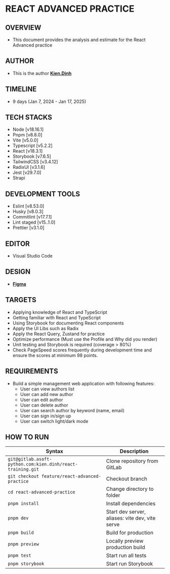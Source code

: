 # REACT ADVANCED PRACTICE

## OVERVIEW

- This document provides the analysis and estimate for the React Advanced practice

## AUTHOR

- This is the author **[Kien.Dinh](https://gitlab.asoft-python.com/kien.dinh)**

## TIMELINE

- 9 days (Jan 7, 2024 - Jan 17, 2025)

## TECH STACKS

- Node [v18.16.1]
- Pnpm [v8.8.0]
- Vite [v5.0.0]
- Typescript [v5.2.2]
- React [v18.3.1]
- Storybook [v7.6.5]
- TailwindCSS [v3.4.12]
- RadixUI [v3.1.6]
- Jest [v29.7.0]
- Strapi

## DEVELOPMENT TOOLS

- Eslint [v8.53.0]
- Husky [v8.0.3]
- Commitlint [v17.7.1]
- Lint staged [v15..1.0]
- Prettier [v3.1.0]

## EDITOR

- Visual Studio Code

## DESIGN

- **[Figma](<https://www.figma.com/design/2nrPSIJmoSFSBvTHYZIkM2/Purity-UI-Dashboard---Chakra-UI-Dashboard-(Community)?node-id=29-2&node-type=frame&t=VfNzSXv44ilrRlSF-0>)**

## TARGETS

- Applying knowledge of React and TypeScript
- Getting familiar with React and TypeScript
- Using Storybook for documenting React components
- Apply the UI Libs such as Radix
- Apply the React Query, Zustand for practice
- Optimize performance (Must use the Profile and Why did you render)
- Unit testing and Storybook is required (coverage > 80%)
- Check PageSpeed scores frequently during development time and ensure the scores at minimum 98 points.

## REQUIREMENTS

- Build a simple management web application with following features:
  - User can view authors list
  - User can add new author
  - User can edit author
  - User can delete author
  - User can search author by keyword (name, email)
  - User can sign in/sign up
  - User can switch light/dark mode

## HOW TO RUN

| Syntax                                                     | Description                                     |
| ---------------------------------------------------------- | ----------------------------------------------- |
| `git@gitlab.asoft-python.com:kien.dinh/react-training.git` | Clone repository from GitLab                    |
| `git checkout feature/react-advanced-practice`             | Checkout branch                                 |
| `cd react-advanced-practice`                               | Change directory to folder                      |
| `pnpm install`                                             | Install dependencies                            |
| `pnpm dev`                                                 | Start dev server, aliases: vite dev, vite serve |
| `pnpm build `                                              | Build for production                            |
| `pnpm preview`                                             | Locally preview production build                |
| `pnpm test`                                                | Start run all tests                             |
| `pnpm storybook`                                           | Start run Storybook                             |
